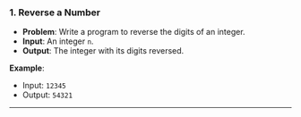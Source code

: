 

### 1. **Reverse a Number**
- **Problem**: Write a program to reverse the digits of an integer.
- **Input**: An integer `n`.
- **Output**: The integer with its digits reversed.

**Example**:
- Input: `12345`
- Output: `54321`

---